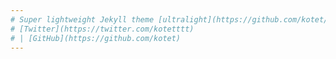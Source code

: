 ```yaml
---
# Super lightweight Jekyll theme [ultralight](https://github.com/kotet/ultralight)  
# [Twitter](https://twitter.com/kotetttt)
# | [GitHub](https://github.com/kotet)
--- 
```

